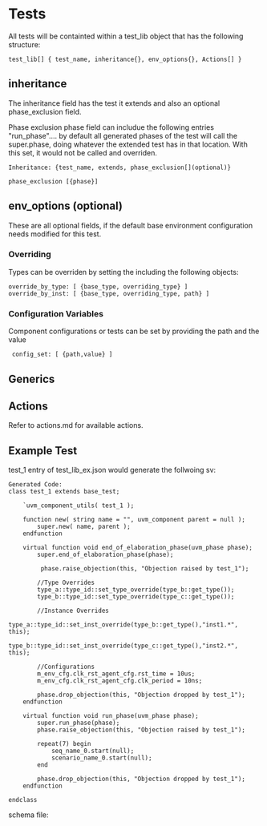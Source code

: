 # **Tests**

All tests will be containted within a test_lib object that has the following structure:

    test_lib[] { test_name, inheritance{}, env_options{}, Actions[] }
    

## inheritance ##

The inheritance field has the test it extends and also an optional phase_exclusion field. 

Phase exclusion phase field can includue the following entries "run_phase".... by default all generated phases of the test will call the super.phase, doing whatever the extended test has in that location. With this set, it would not be called and overriden.

    Inheritance: {test_name, extends, phase_exclusion[](optional)}

    phase_exclusion [{phase}]

## env_options (optional)

These are all optional fields, if the default base environment configuration needs modified for this test.

### Overriding
Types can be overriden by setting the including the
following objects:

    override_by_type: [ {base_type, overriding_type} ]
    override_by_inst: [ {base_type, overriding_type, path} ]

### Configuration Variables
Component configurations or tests can be set by providing the path and the value

     config_set: [ {path,value} ]

## Generics ##

## Actions ##
Refer to actions.md for available actions.

## Example Test ##
test_1 entry of test_lib_ex.json would generate the follwoing sv:

    Generated Code:
    class test_1 extends base_test;
    
        `uvm_component_utils( test_1 );

        function new( string name = "", uvm_component parent = null );
            super.new( name, parent );
        endfunction

        virtual function void end_of_elaboration_phase(uvm_phase phase);
            super.end_of_elaboration_phase(phase);

             phase.raise_objection(this, "Objection raised by test_1");

            //Type Overrides
            type_a::type_id::set_type_override(type_b::get_type());
            type_b::type_id::set_type_override(type_c::get_type());

            //Instance Overrides
            type_a::type_id::set_inst_override(type_b::get_type(),"inst1.*", this);
            type_b::type_id::set_inst_override(type_c::get_type(),"inst2.*", this);

            //Configurations
            m_env_cfg.clk_rst_agent_cfg.rst_time = 10us;
            m_env_cfg.clk_rst_agent_cfg.clk_period = 10ns;

            phase.drop_objection(this, "Objection dropped by test_1");
        endfunction

        virtual function void run_phase(uvm_phase phase);
            super.run_phase(phase);
            phase.raise_objection(this, "Objection raised by test_1");

            repeat(7) begin
                seq_name_0.start(null);
                scenario_name_0.start(null);
            end

            phase.drop_objection(this, "Objection dropped by test_1");
        endfunction

    endclass

schema file:
[]()